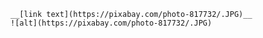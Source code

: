    __[link text](https://pixabay.com/photo-817732/.JPG)__
    ![alt](https://pixabay.com/photo-817732/.JPG)

